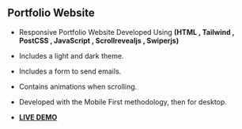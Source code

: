 ## Portfolio Website

- Responsive Portfolio Website Developed Using **(HTML , Tailwind , PostCSS , JavaScript , Scrollrevealjs , Swiperjs)**
  
- Includes a light and dark theme.
 
- Includes a form to send emails.
  
- Contains animations when scrolling.

- Developed with the Mobile First methodology, then for desktop.

+ [**LIVE DEMO**](https://abdellah-idrissi.github.io/skincare-ecommerce-website/#)

